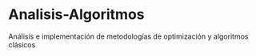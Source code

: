 # Analisis-Algoritmos
Análisis e implementación de metodologías de optimización y algoritmos clásicos
